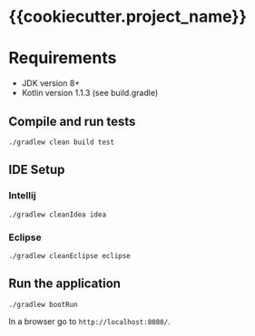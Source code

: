 # {{cookiecutter.project_name}}

# Requirements

* JDK version 8+
* Kotlin version 1.1.3 (see build.gradle)

## Compile and run tests

```
./gradlew clean build test
```

## IDE Setup

### Intellij

```
./gradlew cleanIdea idea
```

### Eclipse

```
./gradlew cleanEclipse eclipse
```

## Run the application
```
./gradlew bootRun
```

In a browser go to `http://localhost:8080/`.
